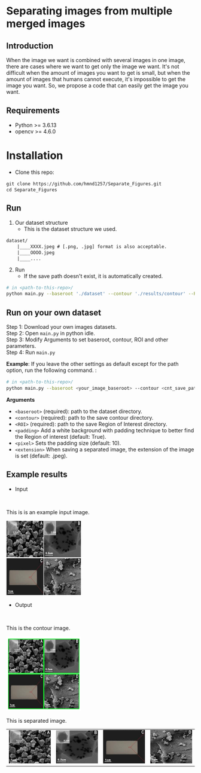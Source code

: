 # Separating images from multiple merged images

## Introduction
When the image we want is combined with several images in one image, there are cases where we want to get only the image we want.
It's not difficult when the amount of images you want to get is small, but when the amount of images that humans cannot execute, it's impossible to get the image you want.
So, we propose a code that can easily get the image you want.

## Requirements
* Python >= 3.6.13
* opencv >= 4.6.0

# Installation
* Clone this repo:
```
git clone https://github.com/hmnd1257/Separate_Figures.git
cd Separate_Figures
```

## Run

1. Our dataset structure
    * This is the dataset structure we used.
```
dataset/
    |____XXXX.jpeg # [.png, .jpg] format is also acceptable.
    |____OOOO.jpeg 
    |____....
```
2. Run
    * If the save path doesn't exist, it is automatically created.
```bash
# in <path-to-this-repo>/
python main.py --baseroot './dataset' --contour './results/contour' --ROI './results/ROI'
```

## Run on your own dataset
Step 1: Download your own images datasets.<br />
Step 2: Open `main.py` in python idle.<br />
Step 3: Modify Arguments to set baseroot, contour, ROI and other parameters.<br />
Step 4: Run `main.py`


**Example**: If you leave the other settings as default except for the path option, run the following command. :
```bash
# in <path-to-this-repo>/
python main.py --baseroot <your_image_baseroot> --contour <cnt_save_path> --ROI <ROI_save_path>
```

**Arguments**
* `<baseroot>` (required): path to the dataset directory.
* `<contour>` (required): path to the save contour directory.
* `<ROI>` (required): path to the save Region of Interest directory.
* `<padding>` Add a white background with padding technique to better find the Region of interest (default: True).
* `<pixel>` Sets the padding size (default: 10).
* `<extension>` When saving a separated image, the extension of the image is set (default: .jpeg).


## Example results

* Input
<br>

This is is an example input image.
<tr>
<td><img src='./images/sample.jpeg' width="200" height="200"></td>
</tr>

* Output
<br>

This is the contour image.
<br>
<tr>
<td><img src='./images/sample_contour.jpeg' width="200" height="200"></td>
</tr>

This is separated image.
<table>
<tr>
<td><img src='./images/sample_results_1.jpeg'></td>
<td><img src='./images/sample_results_2.jpeg'></td>
<td><img src='./images/sample_results_3.jpeg'></td>
<td><img src='./images/sample_results_4.jpeg'></td>
</tr>
</table>



